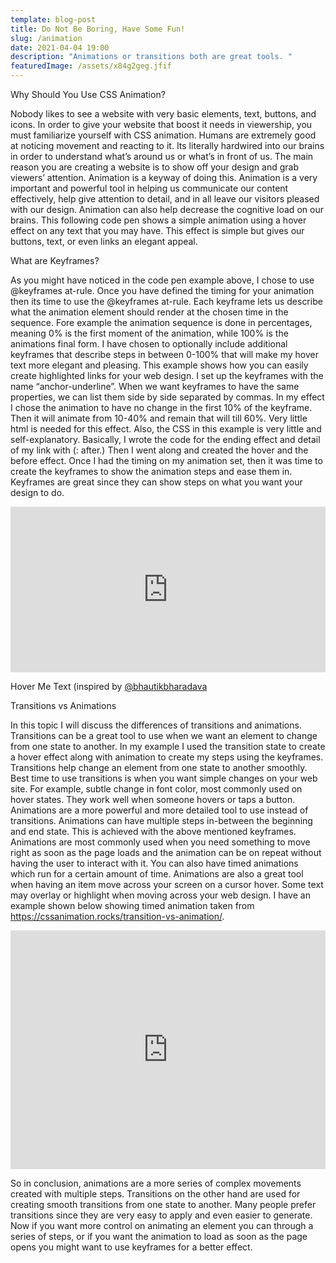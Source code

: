 ```yaml
---
template: blog-post
title: Do Not Be Boring, Have Some Fun!
slug: /animation
date: 2021-04-04 19:00
description: "Animations or transitions both are great tools. "
featuredImage: /assets/x84g2geg.jfif
---
```

Why Should You Use CSS Animation?

Nobody likes to see a website with very basic elements, text, buttons, and icons. In order to give your website that boost it needs in viewership, you must familiarize yourself with CSS animation. Humans are extremely good at noticing movement and reacting to it. Its literally hardwired into our brains in order to understand what’s around us or what’s in front of us. The main reason you are creating a website is to show off your design and grab viewers’ attention. Animation is a keyway of doing this. Animation is a very important and powerful tool in helping us communicate our content effectively, help give attention to detail, and in all leave our visitors pleased with our design. Animation can also help decrease the cognitive load on our brains. This following code pen shows a simple animation using a hover effect on any text that you may have. This effect is simple but gives our buttons, text, or even links an elegant appeal.

What are Keyframes?

As you might have noticed in the code pen example above, I chose to use @keyframes at-rule. Once you have defined the timing for your animation then its time to use the @keyframes at-rule. Each keyframe lets us describe what the animation element should render at the chosen time in the sequence. Fore example the animation sequence is done in percentages, meaning 0% is the first moment of the animation, while 100% is the animations final form. I have chosen to optionally include additional keyframes that describe steps in between 0-100% that will make my hover text more elegant and pleasing. This example shows how you can easily create highlighted links for your web design. I set up the keyframes with the name “anchor-underline”. When we want keyframes to have the same properties, we can list them side by side separated by commas. In my effect I chose the animation to have no change in the first 10% of the keyframe. Then it will animate from 10-40% and remain that will till 60%. Very little html is needed for this effect. Also, the CSS in this example is very little and self-explanatory. Basically, I wrote the code for the ending effect and detail of my link with (: after.) Then I went along and created the hover and the before effect. Once I had the timing on my animation set, then it was time to create the keyframes to show the animation steps and ease them in. Keyframes are great since they can show steps on what you want your design to do.

<iframe height="265" style="width: 100%;" scrolling="no" title="mdRwEQx" src="https://codepen.io/shaheerashan/embed/mdRwEQx?height=265&theme-id=dark&default-tab=css,result" frameborder="no" loading="lazy" allowtransparency="true" allowfullscreen="true">
  See the Pen <a href='https://codepen.io/shaheerashan/pen/mdRwEQx'>mdRwEQx</a> by shaheerashan
  (<a href='https://codepen.io/shaheerashan'>@shaheerashan</a>) on <a href='https://codepen.io'>CodePen</a>.
</iframe>

<figcaption>

Hover Me Text (inspired by <a href='https://codepen.io/bhautikbharadava/pen/OdPzdW'>@bhautikbharadava</a>

 </figcaption>

Transitions vs Animations

In this topic I will discuss the differences of transitions and animations. Transitions can be a great tool to use when we want an element to change from one state to another. In my example I used the transition state to create a hover effect along with animation to create my steps using the keyframes. Transitions help change an element from one state to another smoothly. Best time to use transitions is when you want simple changes on your web site. For example, subtle change in font color, most commonly used on hover states. They work well when someone hovers or taps a button. Animations are a more powerful and more detailed tool to use instead of transitions. Animations can have multiple steps in-between the beginning and end state. This is achieved with the above mentioned keyframes. Animations are most commonly used when you need something to move right as soon as the page loads and the animation can be on repeat without having the user to interact with it. You can also have timed animations which run for a certain amount of time. Animations are also a great tool when having an item move across your screen on a cursor hover. Some text may overlay or highlight when moving across your web design. I have an example shown below showing timed animation taken from <https://cssanimation.rocks/transition-vs-animation/>.

<iframe height="382" style="width: 100%;" scrolling="no" title="Baymax face - Hero Number 6 " src="https://codepen.io/donovanh/embed/ZYaMjw?height=382&theme-id=dark&default-tab=css,result" frameborder="no" loading="lazy" allowtransparency="true" allowfullscreen="true">
  See the Pen <a href='https://codepen.io/donovanh/pen/ZYaMjw'>Baymax face - Hero Number 6 </a> by Donovan Hutchinson
  (<a href='https://codepen.io/donovanh'>@donovanh</a>) on <a href='https://codepen.io'>CodePen</a>.
</iframe>



So in conclusion, animations are a more series of complex movements created with multiple steps. Transitions on the other hand are used for creating smooth transitions from one state to another. Many people prefer transitions since they are very easy to apply and even easier to generate. Now if you want more control on animating an element you can through a series of steps, or if you want the animation to load as soon as the page opens you might want to use keyframes for a better effect.